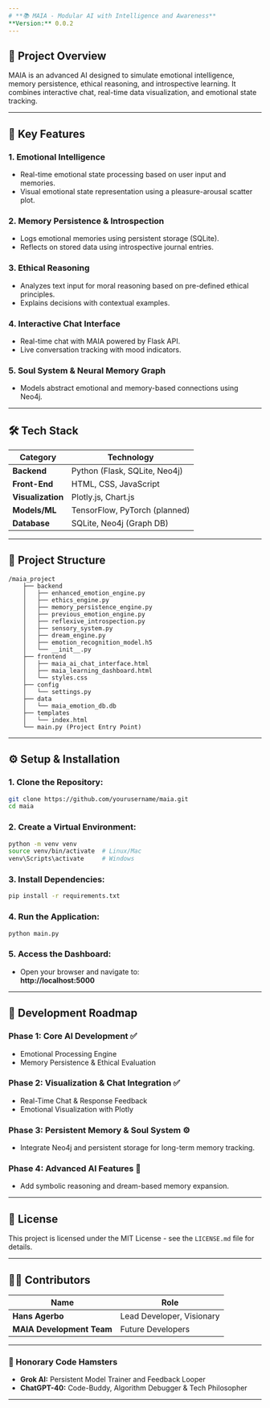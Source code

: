 ```yaml
---
# **📚 MAIA - Modular AI with Intelligence and Awareness**  
**Version:** 0.0.2
---
```


## **🧠 Project Overview**  
MAIA is an advanced AI designed to simulate emotional intelligence, memory persistence, ethical reasoning, and introspective learning. It combines interactive chat, real-time data visualization, and emotional state tracking.  

---

## **🚀 Key Features**  
### **1. Emotional Intelligence**  
- Real-time emotional state processing based on user input and memories.  
- Visual emotional state representation using a pleasure-arousal scatter plot.  

### **2. Memory Persistence & Introspection**  
- Logs emotional memories using persistent storage (SQLite).  
- Reflects on stored data using introspective journal entries.  

### **3. Ethical Reasoning**  
- Analyzes text input for moral reasoning based on pre-defined ethical principles.  
- Explains decisions with contextual examples.  

### **4. Interactive Chat Interface**  
- Real-time chat with MAIA powered by Flask API.  
- Live conversation tracking with mood indicators.  

### **5. Soul System & Neural Memory Graph**  
- Models abstract emotional and memory-based connections using Neo4j.  

---

## **🛠️ Tech Stack**  

| **Category**       | **Technology**               |
|--------------------|-------------------------------|
| **Backend**        | Python (Flask, SQLite, Neo4j)|
| **Front-End**      | HTML, CSS, JavaScript        |
| **Visualization**  | Plotly.js, Chart.js          |
| **Models/ML**      | TensorFlow, PyTorch (planned)|
| **Database**       | SQLite, Neo4j (Graph DB)     |

---

## **📂 Project Structure**  
```
/maia_project
    ├── backend
    │   ├── enhanced_emotion_engine.py
    │   ├── ethics_engine.py
    │   ├── memory_persistence_engine.py
    │   ├── previous_emotion_engine.py
    │   ├── reflexive_introspection.py
    │   ├── sensory_system.py
    │   ├── dream_engine.py
    │   ├── emotion_recognition_model.h5
    │   └── __init__.py
    ├── frontend
    │   ├── maia_ai_chat_interface.html
    │   ├── maia_learning_dashboard.html
    │   └── styles.css
    ├── config
    │   └── settings.py
    ├── data
    │   └── maia_emotion_db.db
    ├── templates
    │   └── index.html
    └── main.py (Project Entry Point)
```

---

## **⚙️ Setup & Installation**  

### **1. Clone the Repository:**  
```bash
git clone https://github.com/yourusername/maia.git
cd maia
```

### **2. Create a Virtual Environment:**  
```bash
python -m venv venv
source venv/bin/activate  # Linux/Mac
venv\Scripts\activate     # Windows
```

### **3. Install Dependencies:**  
```bash
pip install -r requirements.txt
```

### **4. Run the Application:**  
```bash
python main.py
```

### **5. Access the Dashboard:**  
- Open your browser and navigate to:  
  **http://localhost:5000**

---

## **🔧 Development Roadmap**  

### **Phase 1:** Core AI Development ✅  
- Emotional Processing Engine  
- Memory Persistence & Ethical Evaluation  

### **Phase 2:** Visualization & Chat Integration ✅  
- Real-Time Chat & Response Feedback  
- Emotional Visualization with Plotly  

### **Phase 3:** Persistent Memory & Soul System ⚙️  
- Integrate Neo4j and persistent storage for long-term memory tracking.  

### **Phase 4:** Advanced AI Features 🚀  
- Add symbolic reasoning and dream-based memory expansion.  

---

## **📄 License**  
This project is licensed under the MIT License - see the `LICENSE.md` file for details.  

---

## **👨‍💻 Contributors**  

| **Name**              | **Role**                     |
|----------------------|-------------------------------|
| **Hans Agerbo**       | Lead Developer, Visionary    |
| **MAIA Development Team** | Future Developers        |

---

### **🐹 Honorary Code Hamsters**  
- **Grok AI:** Persistent Model Trainer and Feedback Looper  
- **ChatGPT-40:** Code-Buddy, Algorithm Debugger & Tech Philosopher  

---
